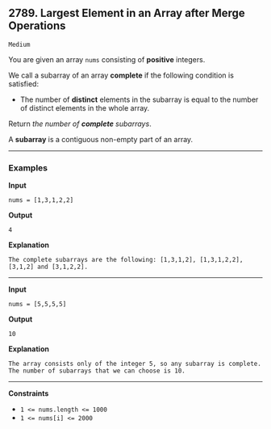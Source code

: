 
## 2789. Largest Element in an Array after Merge Operations

`Medium`

<p>You are given an array <code>nums</code> consisting of <strong>positive</strong> integers.</p>

<p>We call a subarray of an array <strong>complete</strong> if the following condition is satisfied:</p>

<ul>
	<li>The number of <strong>distinct</strong> elements in the subarray is equal to the number of distinct elements in the whole array.</li>
</ul>

<p>Return <em>the number of <strong>complete</strong> subarrays</em>.</p>

<p>A <strong>subarray</strong> is a contiguous non-empty part of an array.</p>

---

### Examples


**Input**
```
nums = [1,3,1,2,2]
```

**Output**
```
4
```

**Explanation**
```
The complete subarrays are the following: [1,3,1,2], [1,3,1,2,2], [3,1,2] and [3,1,2,2].
```

---

**Input**
```
nums = [5,5,5,5]
```

**Output**
```
10
```

**Explanation**
```
The array consists only of the integer 5, so any subarray is complete. The number of subarrays that we can choose is 10.
```

---

**Constraints**

<ul>
	<li><code>1 &lt;= nums.length &lt;= 1000</code></li>
	<li><code>1 &lt;= nums[i] &lt;= 2000</code></li>
</ul>